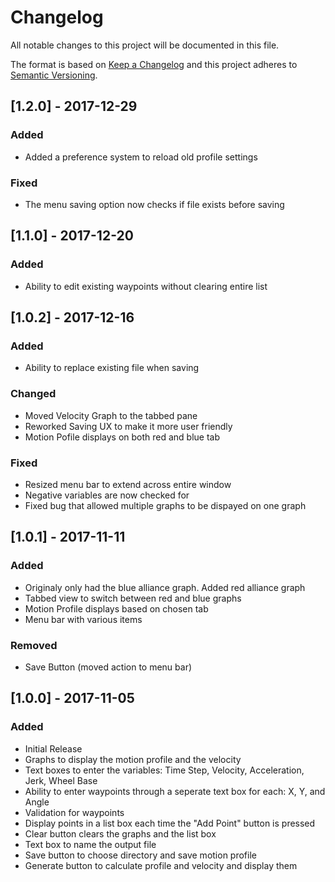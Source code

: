 # Changelog
All notable changes to this project will be documented in this file.

The format is based on [Keep a Changelog](http://keepachangelog.com/en/1.0.0/)
and this project adheres to [Semantic Versioning](http://semver.org/spec/v2.0.0.html).

## [1.2.0] - 2017-12-29
### Added
- Added a preference system to reload old profile settings

### Fixed
- The menu saving option now checks if file exists before saving

## [1.1.0] - 2017-12-20
### Added
- Ability to edit existing waypoints without clearing entire list

## [1.0.2] - 2017-12-16
### Added
- Ability to replace existing file when saving

### Changed
- Moved Velocity Graph to the tabbed pane
- Reworked Saving UX to make it more user friendly
- Motion Pofile displays on both red and blue tab

### Fixed
- Resized menu bar to extend across entire window
- Negative variables are now checked for
- Fixed bug that allowed multiple graphs to be dispayed on one graph

## [1.0.1] - 2017-11-11
### Added
- Originaly only had the blue alliance graph. Added red alliance graph
- Tabbed view to switch between red and blue graphs
- Motion Profile displays based on chosen tab
- Menu bar with various items

### Removed
- Save Button (moved action to menu bar)

## [1.0.0] - 2017-11-05
### Added
- Initial Release
- Graphs to display the motion profile and the velocity
- Text boxes to enter the variables: Time Step, Velocity, Acceleration, Jerk, Wheel Base
- Ability to enter waypoints through a seperate text box for each: X, Y, and Angle
- Validation for waypoints
- Display points in a list box each time the "Add Point" button is pressed
- Clear button clears the graphs and the list box 
- Text box to name the output file
- Save button to choose directory and save motion profile
- Generate button to calculate profile and velocity and display them